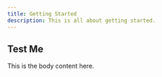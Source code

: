 ```yaml
---
title: Getting Started
description: This is all about getting started.
---
```


## Test Me

This is the body content here.
